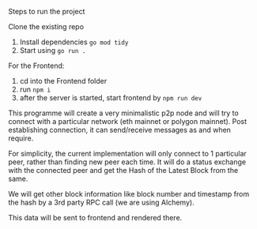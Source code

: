 Steps to run the project

Clone the existing repo

1. Install dependencies `go mod tidy`
2. Start using `go run .`

For the Frontend:

1. cd into the Frontend folder
2. run `npm i`
3. after the server is started, start frontend by `npm run dev`

This programme will create a very minimalistic p2p node and will try to connect with a particular network (eth mainnet or polygon mainnet). Post establishing connection, it can send/receive messages as and when require. 

For simplicity, the current implementation will only connect to 1 particular peer, rather than finding new peer each time.
It will do a status exchange with the connected peer and get the Hash of the Latest Block from the same.

We will get other block information like block number and timestamp from the hash by a 3rd party RPC call (we are using Alchemy).

This data will be sent to frontend and rendered there.